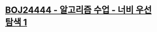 # [BOJ24444 - 알고리즘 수업 - 너비 우선 탐색 1](https://www.acmicpc.net/problem/24444)
<!--tags: bfs, graph, traversal-->
